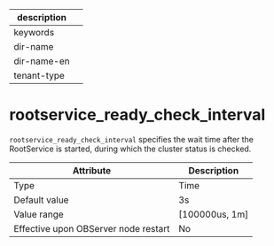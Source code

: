 |description||
|---|---|
|keywords||
|dir-name||
|dir-name-en||
|tenant-type||

# rootservice_ready_check_interval

`rootservice_ready_check_interval` specifies the wait time after the RootService is started, during which the cluster status is checked.

| **Attribute** | **Description** |
|------------------|------------------|
| Type | Time |
| Default value | 3s |
| Value range | \[100000us, 1m\] |
| Effective upon OBServer node restart | No |
